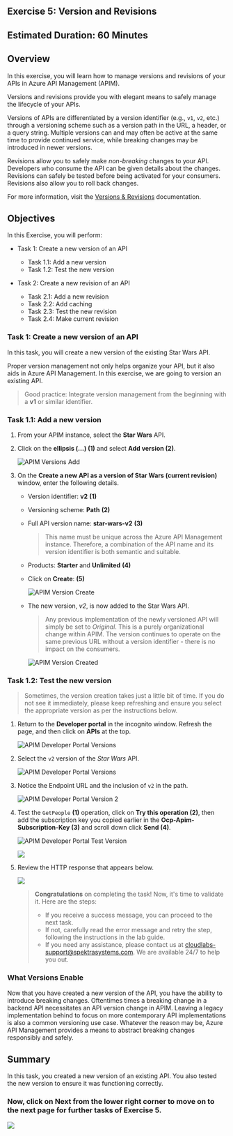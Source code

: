 ## Exercise 5: Version and Revisions

## Estimated Duration: 60 Minutes

## Overview

In this exercise, you will learn how to manage versions and revisions of your APIs in Azure API Management (APIM).

Versions and revisions provide you with elegant means to safely manage the lifecycle of your APIs. 

Versions of APIs are differentiated by a version identifier (e.g., `v1`, `v2`, etc.) through a versioning scheme such as a version path in the URL, a header, or a query string. Multiple versions can and may often be active at the same time to provide continued service, while breaking changes may be introduced in newer versions.

Revisions allow you to safely make _non-breaking_ changes to your API. Developers who consume the API can be given details about the changes. Revisions can safely be tested before being activated for your consumers. Revisions also allow you to roll back changes. 

For more information, visit the [Versions & Revisions](https://azure.microsoft.com/en-us/blog/versions-revisions) documentation.

## Objectives

In this Exercise, you will perform:

- Task 1: Create a new version of an API

   - Task 1.1: Add a new version
   - Task 1.2: Test the new version

- Task 2: Create a new revision of an API
    
    - Task 2.1: Add a new revision
    - Task 2.2: Add caching
    - Task 2.3: Test the new revision
    - Task 2.4: Make current revision

### Task 1: Create a new version of an API

In this task, you will create a new version of the existing Star Wars API.

Proper version management not only helps organize your API, but it also aids in Azure API Management. In this exercise, we are going to version an existing API.

> Good practice: Integrate version management from the beginning with a **v1** or similar identifier. 

### Task 1.1: Add a new version

1. From your APIM instance, select the **Star Wars** API.

1. Click on the **ellipsis (...) (1)** and select **Add version (2)**.

      ![APIM Versions Add](media/E5T1.1S2-0209.png)
  
1. On the **Create a new API as a version of Star Wars (current revision)** window, enter the following details.

    - Version identifier: **v2** **(1)** 
    - Versioning scheme: **Path** **(2)** 
    - Full API version name: **star-wars-v2** **(3)** 
      > This name must be unique across the Azure API Management instance. Therefore, a combination of the API name and its version identifier is both semantic and suitable.
    - Products: **Starter** and **Unlimited** **(4)** 
    -  Click on **Create**: **(5)** 

        ![APIM Version Create](media/p16t1.1p3.png)

      - The new version, _v2_, is now added to the Star Wars API. 
        > Any previous implementation of the newly versioned API will simply be set to _Original_. This is a purely organizational change within APIM. The  version continues to operate on the same previous URL without a version identifier - there is no impact on the consumers.

          ![APIM Version Created](media/03.png)

### Task 1.2: Test the new version

> Sometimes, the version creation takes just a little bit of time. If you do not see it immediately, please keep refreshing and ensure you select the appropriate version as per the instructions below.

1. Return to the **Developer portal** in the incognito window. Refresh the page, and then click on **APIs** at the top.

      ![APIM Developer Portal Versions](media/04a.png)

1. Select the `v2` version of the *Star Wars* API.

      ![APIM Developer Portal Versions](media/E5T1.2S2-0209.png)

1. Notice the Endpoint URL and the inclusion of `v2` in the path.

      ![APIM Developer Portal Version 2](media/E5T1.2S3-0209.png)

1. Test the `GetPeople` **(1)** operation, click on **Try this operation (2)**, then add the subscription key you copied earlier in the **Ocp-Apim-Subscription-Key (3)** and scroll down click **Send (4)**.

      ![APIM Developer Portal Test Version](media/E5T1.2S4-0209.png)

      ![](media/p16t1.2p4)

1. Review the HTTP response that appears below.

      ![](media/p16t1.2p5)

   > **Congratulations** on completing the task! Now, it's time to validate it. Here are the steps:
   > - If you receive a success message, you can proceed to the next task.
   > - If not, carefully read the error message and retry the step, following the instructions in the lab guide. 
   > - If you need any assistance, please contact us at cloudlabs-support@spektrasystems.com. We are available 24/7 to help you out.

      <validation step="150dd1c5-427a-46c3-88b6-6c18bc0ed5a3" />

### What Versions Enable

Now that you have created a new version of the API, you have the ability to introduce breaking changes. Oftentimes times a breaking change in a backend API necessitates an API version change in APIM. Leaving a legacy implementation behind to focus on more contemporary API implementations is also a common versioning use case. Whatever the reason may be, Azure API Management provides a means to abstract breaking changes responsibly and safely.  

## Summary

In this task, you created a new version of an existing API. You also tested the new version to ensure it was functioning correctly.

### Now, click on Next from the lower right corner to move on to the next page for further tasks of Exercise 5.

  ![](../gs/media/nextpagetab.png)



